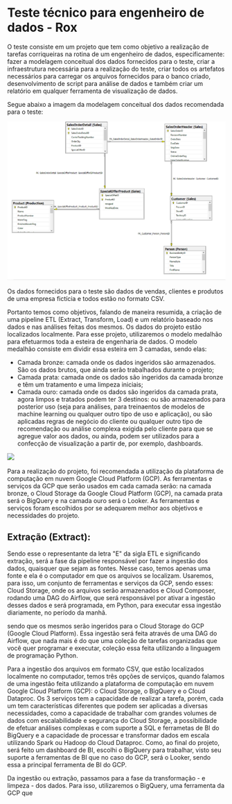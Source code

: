 # Teste técnico para engenheiro de dados - Rox

O teste consiste em um projeto que tem como objetivo a realização de tarefas corriqueiras na rotina de um engenheiro de dados, especificamente: fazer a modelagem conceitual dos dados fornecidos para o teste, criar a infraestrutura necessária para a realização do teste, criar todos os artefatos necessários para carregar os arquivos fornecidos para o banco criado, desenvolvimento de script para análise de dados e também criar um relatório em qualquer ferramenta de visualização de dados.

Segue abaixo a imagem da modelagem conceitual dos dados recomendada para o teste:

<img src="images/modelagem recomendada.png">

Os dados fornecidos para o teste são dados de vendas, clientes e produtos de uma empresa fictícia e todos estão no formato CSV.

Portanto temos como objetivos, falando de maneira resumida, a criação de uma pipeline ETL (Extract, Transform, Load) e um relatório baseado nos dados e nas análises feitas dos mesmos. Os dados do projeto estão localizados localmente. Para esse projeto, utilizaremos o modelo medalhão para efetuarmos toda a esteira de engenharia de dados. O modelo medalhão consiste em dividir essa esteira em 3 camadas, sendo elas:
  - Camada bronze: camada onde os dados ingeridos são armazenados. São os dados brutos, que ainda serão trabalhados durante o projeto;
  - Camada prata: camada onde os dados são ingeridos da camada bronze e têm um tratamento e uma limpeza iniciais;
  - Camada ouro: camada onde os dados são ingeridos da camada prata, agora limpos e tratados podem ter 3 destinos: ou são armazenados para posterior uso (seja para análises, para treinaentos de modelos de machine learning ou qualquer outro tipo de uso e aplicação), ou são aplicadas regras de negócio do cliente ou qualquer outro tipo de recomendação ou análise complexa exigida pelo cliente para que se agregue valor aos dados, ou ainda, podem ser utilizados para a confecção de visualização a partir de, por exemplo, dashboards.

<img src="images/lakehouse - medalhão.png">

Para a realização do projeto, foi recomendada a utilização da plataforma de computação em nuvem Google Cloud Platform (GCP). As ferramentas e serviços da GCP que serão usados em cada camada serão: na camada bronze, o Cloud Storage da Google Cloud Platform (GCP), na camada prata será o BigQuery e na camada ouro será o Looker. As ferramentas e serviços foram escolhidos por se adequarem melhor aos objetivos e necessidades do projeto.

## Extração (Extract):

Sendo esse o representante da letra "E" da sigla ETL e significando extração, será a fase da pipeline responsável por fazer a ingestão dos dados, quaisquer que sejam as fontes. Nesse caso, temos apenas uma fonte e ela é o computador em que os arquivos se localizam. Usaremos, para isso, um conjunto de ferramentas e serviços da GCP, sendo esses: Cloud Storage, onde os arquivos serão armazenados e Cloud Composer, rodando uma DAG do Airflow, que será responsável por ativar a ingestão desses dados e será programada, em Python, para executar essa ingestão diariamente, no período da manhã.


sendo que os mesmos serão ingeridos para o Cloud Storage do GCP (Google Cloud Platform). Essa ingestão será feita através de uma DAG do Airflow, que nada mais é do que uma coleção de tarefas organizadas que você quer programar e executar, coleção essa feita utilizando a linguagem de programação Python. 

Para a ingestão dos arquivos em formato CSV, que estão localizados localmente no computador, temos três opções de serviços, quando falamos de uma ingestão feita utilizando a plataforma de computação em nuvem Google Cloud Platform (GCP): o Cloud Storage, o BigQuery e o Cloud Dataproc. Os 3 serviços tem a capacidade de realizar a tarefa, porém, cada um tem características diferentes que podem ser aplicadas a diversas necessidades, como a capacidade de trabalhar com grandes volumes de dados com escalabilidade e segurança do Cloud Storage, a possibilidade de efetuar análises complexas e com suporte a SQL e ferrametas de BI do BigQuery e a capacidade de processar e transformar dados em escala utilizando Spark ou Hadoop do Cloud Dataproc. Como, ao final do projeto, será feito um dashboard de BI, escolhi o BigQuery para trabalhar, visto seu suporte a ferramentas de BI que no caso do GCP, será o Looker, sendo essa a principal ferramenta de BI do GCP.

Da ingestão ou extração, passamos para a fase da transformação - e limpeza - dos dados. Para isso, utilizaremos o BigQuery, uma ferramenta da GCP que 
